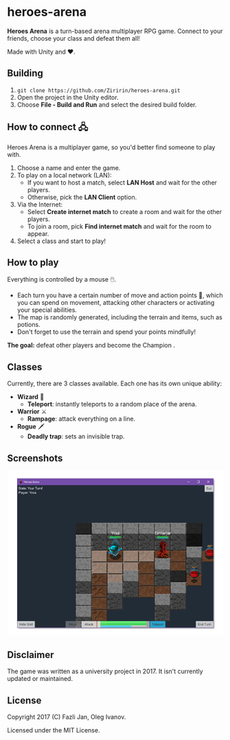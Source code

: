 # heroes-arena

**Heroes Arena** is a turn-based arena multiplayer RPG game. Connect to your friends, choose your class and defeat them all!

Made with Unity and ♥.

## Building

1.  `git clone https://github.com/Ziririn/heroes-arena.git`
2.  Open the project in the Unity editor.
3.  Choose **File - Build and Run** and select the desired build folder.

## How to connect 🖧

Heroes Arena is a multiplayer game, so you'd better find someone to play with.

1.  Choose a name and enter the game.
2.  To play on a local network (LAN):
    - If you want to host a match, select **LAN Host** and wait for the other players.
    - Otherwise, pick the **LAN Client** option.
3.  Via the Internet:
    - Select **Create internet match** to create a room and wait for the other players.
    - To join a room, pick **Find internet match** and wait for the room to appear.
4.  Select a class and start to play!

## How to play

Everything is controlled by a mouse 🖱️.

- Each turn you have a certain number of move and action points 💎, which you can spend on movement, attacking other characters or activating your special abilities.
- The map is randomly generated, including the terrain and items, such as potions.
- Don't forget to use the terrain and spend your points mindfully!

**The goal:** defeat other players and become the Champion .

## Classes

Currently, there are 3 classes available. Each one has its own unique ability:

- **Wizard** 🧙
  - **Teleport**: instantly teleports to a random place of the arena.
- **Warrior** ⚔
  - **Rampage**: attack everything on a line.
- **Rogue** 🗡
  - **Deadly trap**: sets an invisible trap.

## Screenshots

<img src="Screenshots/gameplay.png" alt="Gameplay" width="750" />

## Disclaimer

The game was written as a university project in 2017. It isn't currently updated or maintained.

## License

Copyright 2017 (C) Fazli Jan, Oleg Ivanov.

Licensed under the MIT License.
